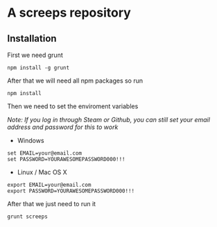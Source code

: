 # A screeps repository

## Installation

First we need grunt

```
npm install -g grunt
```

After that we will need all npm packages so run

```
npm install
```

Then we need to set the enviroment variables

_Note: If you log in through Steam or Github, you can still set your email address and password for this to work_

* Windows

```
set EMAIL=your@email.com
set PASSWORD=YOURAWESOMEPASSWORD000!!!
```

* Linux / Mac OS X

```
export EMAIL=your@email.com
export PASSWORD=YOURAWESOMEPASSWORD000!!!
```

After that we just need to run it

```
grunt screeps
```
